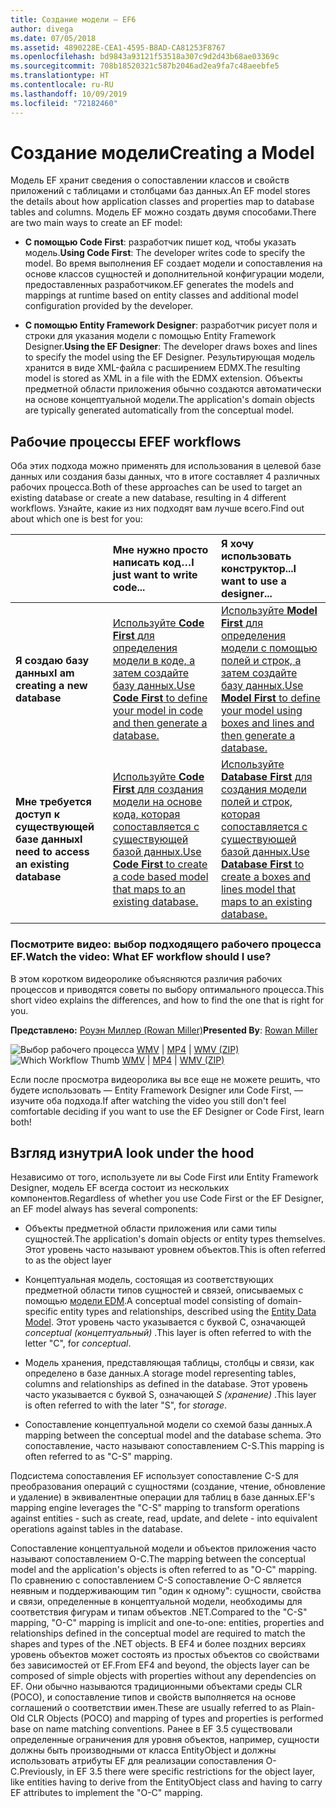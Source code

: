 ```yaml
---
title: Создание модели — EF6
author: divega
ms.date: 07/05/2018
ms.assetid: 4890228E-CEA1-4595-B8AD-CA81253F8767
ms.openlocfilehash: bd9843a93121f53518a307c9d2d43b68ae03369c
ms.sourcegitcommit: 708b18520321c587b2046ad2ea9fa7c48aeebfe5
ms.translationtype: HT
ms.contentlocale: ru-RU
ms.lasthandoff: 10/09/2019
ms.locfileid: "72182460"
---
```

# <a name="creating-a-model"></a><span data-ttu-id="278d3-102">Создание модели</span><span class="sxs-lookup"><span data-stu-id="278d3-102">Creating a Model</span></span>

<span data-ttu-id="278d3-103">Модель EF хранит сведения о сопоставлении классов и свойств приложений с таблицами и столбцами баз данных.</span><span class="sxs-lookup"><span data-stu-id="278d3-103">An EF model stores the details about how application classes and properties map to database tables and columns.</span></span> <span data-ttu-id="278d3-104">Модель EF можно создать двумя способами.</span><span class="sxs-lookup"><span data-stu-id="278d3-104">There are two main ways to create an EF model:</span></span>

- <span data-ttu-id="278d3-105">**С помощью Code First**: разработчик пишет код, чтобы указать модель.</span><span class="sxs-lookup"><span data-stu-id="278d3-105">**Using Code First**: The developer writes code to specify the model.</span></span> <span data-ttu-id="278d3-106">Во время выполнения EF создает модели и сопоставления на основе классов сущностей и дополнительной конфигурации модели, предоставленных разработчиком.</span><span class="sxs-lookup"><span data-stu-id="278d3-106">EF generates the models and mappings at runtime based on entity classes and additional model configuration provided by the developer.</span></span>

- <span data-ttu-id="278d3-107">**С помощью Entity Framework Designer**: разработчик рисует поля и строки для указания модели с помощью Entity Framework Designer.</span><span class="sxs-lookup"><span data-stu-id="278d3-107">**Using the EF Designer**: The developer draws boxes and lines to specify the model using the EF Designer.</span></span> <span data-ttu-id="278d3-108">Результирующая модель хранится в виде XML-файла с расширением EDMX.</span><span class="sxs-lookup"><span data-stu-id="278d3-108">The resulting model is stored as XML in a file with the EDMX extension.</span></span> <span data-ttu-id="278d3-109">Объекты предметной области приложения обычно создаются автоматически на основе концептуальной модели.</span><span class="sxs-lookup"><span data-stu-id="278d3-109">The application's domain objects are typically generated automatically from the conceptual model.</span></span>

## <a name="ef-workflows"></a><span data-ttu-id="278d3-110">Рабочие процессы EF</span><span class="sxs-lookup"><span data-stu-id="278d3-110">EF workflows</span></span>

<span data-ttu-id="278d3-111">Оба этих подхода можно применять для использования в целевой базе данных или создания базы данных, что в итоге составляет 4 различных рабочих процесса.</span><span class="sxs-lookup"><span data-stu-id="278d3-111">Both of these approaches can be used to target an existing database or create a new database, resulting in 4 different workflows.</span></span>
<span data-ttu-id="278d3-112">Узнайте, какие из них подходят вам лучше всего.</span><span class="sxs-lookup"><span data-stu-id="278d3-112">Find out about which one is best for you:</span></span>  

|                                           | <span data-ttu-id="278d3-113">Мне нужно просто написать код…</span><span class="sxs-lookup"><span data-stu-id="278d3-113">I just want to write code...</span></span>                                                                                                                   | <span data-ttu-id="278d3-114">Я хочу использовать конструктор...</span><span class="sxs-lookup"><span data-stu-id="278d3-114">I want to use a designer...</span></span>                                                                                                                        |
|:------------------------------------------|:-----------------------------------------------------------------------------------------------------------------------------------------------|:---------------------------------------------------------------------------------------------------------------------------------------------------|
| <span data-ttu-id="278d3-115">**Я создаю базу данных**</span><span class="sxs-lookup"><span data-stu-id="278d3-115">**I am creating a new database**</span></span>          | [<span data-ttu-id="278d3-116">Используйте **Code First** для определения модели в коде, а затем создайте базу данных.</span><span class="sxs-lookup"><span data-stu-id="278d3-116">Use **Code First** to define your model in code and then generate a database.</span></span>](~/ef6/modeling/code-first/workflows/new-database.md)           | [<span data-ttu-id="278d3-117">Используйте **Model First** для определения модели с помощью полей и строк, а затем создайте базу данных.</span><span class="sxs-lookup"><span data-stu-id="278d3-117">Use **Model First** to define your model using boxes and lines and then generate a database.</span></span>](~/ef6/modeling/designer/workflows/model-first.md)   |
| <span data-ttu-id="278d3-118">**Мне требуется доступ к существующей базе данных**</span><span class="sxs-lookup"><span data-stu-id="278d3-118">**I need to access an existing database**</span></span> | [<span data-ttu-id="278d3-119">Используйте **Code First** для создания модели на основе кода, которая сопоставляется с существующей базой данных.</span><span class="sxs-lookup"><span data-stu-id="278d3-119">Use **Code First** to create a code based model that maps to an existing database.</span></span>](~/ef6/modeling/code-first/workflows/existing-database.md) | [<span data-ttu-id="278d3-120">Используйте **Database First** для создания модели полей и строк, которая сопоставляется с существующей базой данных.</span><span class="sxs-lookup"><span data-stu-id="278d3-120">Use **Database First** to create a boxes and lines model that maps to an existing database.</span></span>](~/ef6/modeling/designer/workflows/database-first.md) |

### <a name="watch-the-video-what-ef-workflow-should-i-use"></a><span data-ttu-id="278d3-121">Посмотрите видео: выбор подходящего рабочего процесса EF.</span><span class="sxs-lookup"><span data-stu-id="278d3-121">Watch the video: What EF workflow should I use?</span></span>

<span data-ttu-id="278d3-122">В этом коротком видеоролике объясняются различия рабочих процессов и приводятся советы по выбору оптимального процесса.</span><span class="sxs-lookup"><span data-stu-id="278d3-122">This short video explains the differences, and how to find the one that is right for you.</span></span>

<span data-ttu-id="278d3-123">**Представлено:** [Роуэн Миллер (Rowan Miller)](https://romiller.com/)</span><span class="sxs-lookup"><span data-stu-id="278d3-123">**Presented By**: [Rowan Miller](https://romiller.com/)</span></span>

<span data-ttu-id="278d3-124">![Выбор рабочего процесса](../media/whichworkflow-thumb.png) [WMV](https://download.microsoft.com/download/8/F/8/8F81F4CD-3678-4229-8D79-0C63FFA3C595/HDI_ITPro_Technet_winvideo_ChoseYourWorkflow.wmv) | [MP4](https://download.microsoft.com/download/8/F/8/8F81F4CD-3678-4229-8D79-0C63FFA3C595/HDI_ITPro_Technet_mp4video_ChoseYourWorkflow.m4v) | [WMV (ZIP)](https://download.microsoft.com/download/8/F/8/8F81F4CD-3678-4229-8D79-0C63FFA3C595/HDI_ITPro_Technet_winvideo_ChoseYourWorkflow.zip)</span><span class="sxs-lookup"><span data-stu-id="278d3-124">![Which Workflow Thumb](../media/whichworkflow-thumb.png) [WMV](https://download.microsoft.com/download/8/F/8/8F81F4CD-3678-4229-8D79-0C63FFA3C595/HDI_ITPro_Technet_winvideo_ChoseYourWorkflow.wmv) | [MP4](https://download.microsoft.com/download/8/F/8/8F81F4CD-3678-4229-8D79-0C63FFA3C595/HDI_ITPro_Technet_mp4video_ChoseYourWorkflow.m4v) | [WMV (ZIP)](https://download.microsoft.com/download/8/F/8/8F81F4CD-3678-4229-8D79-0C63FFA3C595/HDI_ITPro_Technet_winvideo_ChoseYourWorkflow.zip)</span></span>

<span data-ttu-id="278d3-125">Если после просмотра видеоролика вы все еще не можете решить, что будете использовать — Entity Framework Designer или Code First, — изучите оба подхода.</span><span class="sxs-lookup"><span data-stu-id="278d3-125">If after watching the video you still don't feel comfortable deciding if you want to use the EF Designer or Code First, learn both!</span></span>

## <a name="a-look-under-the-hood"></a><span data-ttu-id="278d3-126">Взгляд изнутри</span><span class="sxs-lookup"><span data-stu-id="278d3-126">A look under the hood</span></span>

<span data-ttu-id="278d3-127">Независимо от того, используете ли вы Code First или Entity Framework Designer, модель EF всегда состоит из нескольких компонентов.</span><span class="sxs-lookup"><span data-stu-id="278d3-127">Regardless of whether you use Code First or the EF Designer, an EF model always has several components:</span></span>

- <span data-ttu-id="278d3-128">Объекты предметной области приложения или сами типы сущностей.</span><span class="sxs-lookup"><span data-stu-id="278d3-128">The application's domain objects or entity types themselves.</span></span> <span data-ttu-id="278d3-129">Этот уровень часто называют уровнем объектов.</span><span class="sxs-lookup"><span data-stu-id="278d3-129">This is often referred to as the object layer</span></span>

- <span data-ttu-id="278d3-130">Концептуальная модель, состоящая из соответствующих предметной области типов сущностей и связей, описываемых с помощью [модели EDM](~/ef6/resources/glossary.md#entity-data-model).</span><span class="sxs-lookup"><span data-stu-id="278d3-130">A conceptual model consisting of domain-specific entity types and relationships, described using the [Entity Data Model](~/ef6/resources/glossary.md#entity-data-model).</span></span> <span data-ttu-id="278d3-131">Этот уровень часто указывается с буквой C, означающей _conceptual (концептуальный)_ .</span><span class="sxs-lookup"><span data-stu-id="278d3-131">This layer is often referred to with the letter "C", for _conceptual_.</span></span>

- <span data-ttu-id="278d3-132">Модель хранения, представляющая таблицы, столбцы и связи, как определено в базе данных.</span><span class="sxs-lookup"><span data-stu-id="278d3-132">A storage model representing tables, columns and relationships as defined in the database.</span></span> <span data-ttu-id="278d3-133">Этот уровень часто указывается с буквой S, означающей _S (хранение)_ .</span><span class="sxs-lookup"><span data-stu-id="278d3-133">This layer is often referred to with the later "S", for _storage_.</span></span>  

- <span data-ttu-id="278d3-134">Сопоставление концептуальной модели со схемой базы данных.</span><span class="sxs-lookup"><span data-stu-id="278d3-134">A mapping between the conceptual model and the database schema.</span></span> <span data-ttu-id="278d3-135">Это сопоставление, часто называют сопоставлением C-S.</span><span class="sxs-lookup"><span data-stu-id="278d3-135">This mapping is often referred to as "C-S" mapping.</span></span>

<span data-ttu-id="278d3-136">Подсистема сопоставления EF использует сопоставление C-S для преобразования операций с сущностями (создание, чтение, обновление и удаление) в эквивалентные операции для таблиц в базе данных.</span><span class="sxs-lookup"><span data-stu-id="278d3-136">EF's mapping engine leverages the "C-S" mapping to transform operations against entities - such as create, read, update, and delete - into equivalent operations against tables in the database.</span></span>

<span data-ttu-id="278d3-137">Сопоставление концептуальной модели и объектов приложения часто называют сопоставлением O-C.</span><span class="sxs-lookup"><span data-stu-id="278d3-137">The mapping between the conceptual model and the application's objects is often referred to as "O-C" mapping.</span></span> <span data-ttu-id="278d3-138">По сравнению с сопоставлением C-S сопоставление O-C является неявным и поддерживающим тип "один к одному": сущности, свойства и связи, определенные в концептуальной модели, необходимы для соответствия фигурам и типам объектов .NET.</span><span class="sxs-lookup"><span data-stu-id="278d3-138">Compared to the "C-S" mapping, "O-C" mapping is implicit and one-to-one: entities, properties and relationships defined in the conceptual model are required to match the shapes and types of the .NET objects.</span></span> <span data-ttu-id="278d3-139">В EF4 и более поздних версиях уровень объектов может состоять из простых объектов со свойствами без зависимостей от EF.</span><span class="sxs-lookup"><span data-stu-id="278d3-139">From EF4 and beyond, the objects layer can be composed of simple objects with properties without any dependencies on EF.</span></span> <span data-ttu-id="278d3-140">Они обычно называются традиционными объектами среды CLR (POCO), и сопоставление типов и свойств выполняется на основе соглашений о соответствии имен.</span><span class="sxs-lookup"><span data-stu-id="278d3-140">These are usually referred to as Plain-Old CLR Objects (POCO) and mapping of types and properties is performed base on name matching conventions.</span></span> <span data-ttu-id="278d3-141">Ранее в EF 3.5 существовали определенные ограничения для уровня объектов, например, сущности должны быть производными от класса EntityObject и должны использовать атрибуты EF для реализации сопоставления O-C.</span><span class="sxs-lookup"><span data-stu-id="278d3-141">Previously, in EF 3.5 there were specific restrictions for the object layer, like entities having to derive from the EntityObject class and having to carry EF attributes to implement the "O-C" mapping.</span></span>
